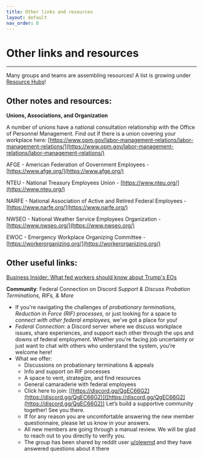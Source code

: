 ```yaml
---
title: Other links and resources
layout: default
nav_order: 8
---
```

# Other links and resources


---
Many groups and teams are assembling resources! A list is growing under [Resource Hubs](https://git-sci.github.io/)!



## Other notes and resources:

**Unions, Associations, and Organization**

A number of unions have a national consultation relationship with the Office of Personnel Management. Find out if there is a union covering your workplace here: [https://www.opm.gov/labor-management-relations/labor-management-relations/](https://www.opm.gov/labor-management-relations/labor-management-relations/)

AFGE -  American Federation of Government Employees - [https://www.afge.org/](https://www.afge.org/)

NTEU - National Treasury Employees Union -  [https://www.nteu.org/](https://www.nteu.org/)

NARFE - National Association of Active and Retired Federal Employees - [https://www.narfe.org/](https://www.narfe.org/)

NWSEO - National Weather Service Employees Organization - [https://www.nwseo.org/](https://www.nwseo.org/)

EWOC - Emergency Workplace Organizing Committee - [https://workerorganizing.org/](https://workerorganizing.org/)

## Other useful links:

[Business Insider: What fed workers should know about Trump's EOs](https://www.businessinsider.com/what-federal-workers-should-know-about-trumps-executive-orders-2025-2)

**Community**: Federal Connection on Discord
*Support & Discuss Probation Terminations, RIFs, & More*

- If you're navigating the challenges of *probationary terminations, Reduction in Force (RIF) processes,* or just looking for a space to *connect with other federal employees,* we've got a place for you!
- *Federal Connection*: a Discord server where we discuss workplace issues, share experiences, and support each other through the ups and downs of federal employment. Whether you're facing job uncertainty or just want to chat with others who understand the system, you’re welcome here!
- What we offer:
  - Discussions on probationary terminations & appeals
  - Info and support on RIF processes
  - A space to vent, strategize, and find resources
  - General camaraderie with federal employees
  - Click here to join: [[https://discord.gg/QgEC66G2](https://discord.gg/QgEC66G2)]([https://discord.gg/QgEC66G2](https://discord.gg/QgEC66G2)) Let’s build a supportive community together! See you there.
  - If for any reason you are uncomfortable answering the new member questionnaire, please let us know in your answers.
  - All new members are going through a manual review. We will be glad to reach out to you directly to verify you.
  - The group has been shared by reddit user [u/olewmd](https://www.reddit.com/user/olewmd/) and they have answered questions about it there